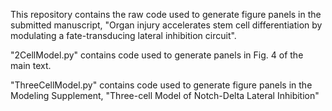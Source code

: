 This repository contains the raw code used to generate figure panels in the submitted manuscript, 
"Organ injury accelerates stem cell differentiation by modulating a fate-transducing lateral inhibition circuit".

"2CellModel.py" contains code used to generate panels in Fig. 4 of the main text.

"ThreeCellModel.py" contains code used to generate figure panels in the Modeling Supplement, "Three-cell Model of Notch-Delta Lateral Inhibition"

